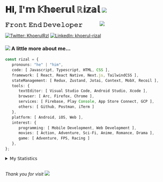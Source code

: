<h1> 𝐇𝐢, 𝕀'𝕞 𝕂𝕙𝕠𝕖𝕣𝕦𝕝 ℝ𝕚𝕫𝕒𝕝 <img src="https://media.giphy.com/media/mGcNjsfWAjY5AEZNw6/giphy.gif" width="50"></h1>
<img align='right' src="https://media.giphy.com/media/v1.Y2lkPTc5MGI3NjExOWI2ajR2NGJubzBsZHFuaHMwajRrcDNsNXJwOG8yb3F0NjhkNXF4OSZlcD12MV9pbnRlcm5hbF9naWZfYnlfaWQmY3Q9cw/fkZukR450RQ1qnGaq9/giphy.gif" width="200">
<strong style="font-size:20px;">𝙵𝚛𝚘𝚗𝚝 𝙴𝚗𝚍 𝙳𝚎𝚟𝚎𝚕𝚘𝚙𝚎𝚛</strong>
</p></em>

[![Twitter: KhoerulRzl](https://img.shields.io/twitter/follow/KhoerulRzl?style=social)](https://twitter.com/KhoerulRzl)
[![LinkedIn: khoerul-rizal](https://img.shields.io/badge/khoerul--rizal-blue?style=flat-square&logo=Linkedin&logoColor=white&link=https://www.linkedin.com/in/khoerul-rizal/)](https://www.linkedin.com/in/khoerul-rizal/)

### <img src="https://media.giphy.com/media/VgCDAzcKvsR6OM0uWg/giphy.gif" width="50"> A little more about me...

```typescript
const rizal = {
   pronouns: "he" | "him",
   code: [ Javascript, Typescript, HTML, CSS ],
   framework: [ React, React Native, Next.js, TailwindCSS ],
   stateManagement: [ Redux, Zustand, Jotai, Context, MobX, Recoil ],
   tools: {
      textEditor: [ Visual Studio Code, Android Studio, Xcode ],
      browser: [ Arc, Firefox, Chrome ],
      services: [ Firebase, Play Console, App Store Connect, GCP ],
      others: [ Github, Postman, iTerm ]
   },
   platform: [ Android, iOS, Web ],
   interest: {
      programming: [ Mobile Development, Web Development ],
      movies: [ Action, Adventure, Sci-Fi, Anime, Romance, Drama ],
      game: [ Adventure, FPS, Racing ]
   },
};
```

<details>
  <summary>𝖬𝗒 𝖲𝗍𝖺𝗍𝗂𝗌𝗍𝗂𝖼𝗌</summary><br/>
   
<!--START_SECTION:waka-->
![Code Time](http://img.shields.io/badge/Code%20Time-833%20hrs%2036%20mins-blue)

![Profile Views](http://img.shields.io/badge/Profile%20Views-10-blue)

**🐱 My GitHub Data** 

> 📦 167.8 kB Used in GitHub's Storage 
 > 
> 🏆 1,197 Contributions in the Year 2024
 > 
> 💼 Opted to Hire
 > 
> 📜 32 Public Repositories 
 > 
> 🔑 8 Private Repositories 
 > 
**I'm an Early 🐤** 

```text
🌞 Morning                11649 commits       █████████░░░░░░░░░░░░░░░░   35.01 % 
🌆 Daytime                14616 commits       ███████████░░░░░░░░░░░░░░   43.93 % 
🌃 Evening                6862 commits        █████░░░░░░░░░░░░░░░░░░░░   20.63 % 
🌙 Night                  142 commits         ░░░░░░░░░░░░░░░░░░░░░░░░░   00.43 % 
```
📅 **I'm Most Productive on Tuesday** 

```text
Monday                   6531 commits        █████░░░░░░░░░░░░░░░░░░░░   19.63 % 
Tuesday                  7449 commits        ██████░░░░░░░░░░░░░░░░░░░   22.39 % 
Wednesday                5518 commits        ████░░░░░░░░░░░░░░░░░░░░░   16.59 % 
Thursday                 6388 commits        █████░░░░░░░░░░░░░░░░░░░░   19.20 % 
Friday                   4908 commits        ████░░░░░░░░░░░░░░░░░░░░░   14.75 % 
Saturday                 1093 commits        █░░░░░░░░░░░░░░░░░░░░░░░░   03.29 % 
Sunday                   1382 commits        █░░░░░░░░░░░░░░░░░░░░░░░░   04.15 % 
```


📊 **This Week I Spent My Time On** 

```text
🕑︎ Time Zone: Asia/Jakarta

💬 Programming Languages: 
TypeScript               30 hrs 56 mins      █████████████░░░░░░░░░░░░   51.96 % 
Other                    14 hrs 15 mins      ██████░░░░░░░░░░░░░░░░░░░   23.95 % 
JavaScript               8 hrs 59 mins       ████░░░░░░░░░░░░░░░░░░░░░   15.09 % 
PHP                      1 hr 19 mins        █░░░░░░░░░░░░░░░░░░░░░░░░   02.23 % 
Figma Design             1 hr 2 mins         ░░░░░░░░░░░░░░░░░░░░░░░░░   01.75 % 

🔥 Editors: 
VS Code                  43 hrs 8 mins       ██████████████████░░░░░░░   72.46 % 
Slack                    8 hrs 51 mins       ████░░░░░░░░░░░░░░░░░░░░░   14.89 % 
iTerm2                   2 hrs 38 mins       █░░░░░░░░░░░░░░░░░░░░░░░░   04.43 % 
Terminal                 1 hr 47 mins        █░░░░░░░░░░░░░░░░░░░░░░░░   03.01 % 
Figma                    1 hr 2 mins         ░░░░░░░░░░░░░░░░░░░░░░░░░   01.75 % 

💻 Operating System: 
Mac                      59 hrs 32 mins      █████████████████████████   100.00 % 
```

**I Mostly Code in JavaScript** 

```text
JavaScript               41 repos            ████████████████░░░░░░░░░   65.08 % 
TypeScript               13 repos            █████░░░░░░░░░░░░░░░░░░░░   20.63 % 
PHP                      2 repos             █░░░░░░░░░░░░░░░░░░░░░░░░   03.17 % 
Kotlin                   1 repo              ░░░░░░░░░░░░░░░░░░░░░░░░░   01.59 % 
Jupyter Notebook         1 repo              ░░░░░░░░░░░░░░░░░░░░░░░░░   01.59 % 
```



**Timeline**

![Lines of Code chart](https://raw.githubusercontent.com/khoerulrizal/khoerulrizal/main/assets/bar_graph.png)


 Last Updated on 18/08/2024 00:47:59 UTC
<!--END_SECTION:waka-->
</details>
<br/>

<em>Thank you for visit</em> <img src="https://media.giphy.com/media/v1.Y2lkPTc5MGI3NjExcHdvNm1qZWtjaGw0ZjdwM3Z3NnY2dHlueTVuODBta2FiY20wM2YybSZlcD12MV9pbnRlcm5hbF9naWZfYnlfaWQmY3Q9cw/tV25tpdKqdFa9x81k2/giphy.gif" width="40">
